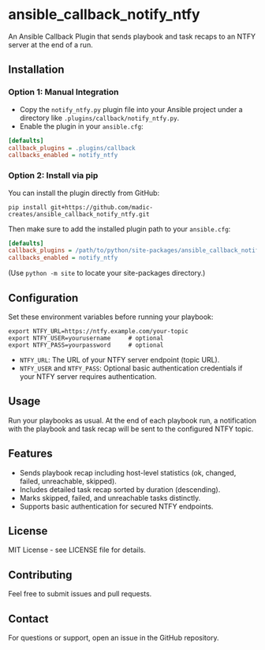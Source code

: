 # ansible_callback_notify_ntfy

An Ansible Callback Plugin that sends playbook and task recaps to an NTFY server at the end of a run.

## Installation

### Option 1: Manual Integration

- Copy the `notify_ntfy.py` plugin file into your Ansible project under a directory like `.plugins/callback/notify_ntfy.py`.
- Enable the plugin in your `ansible.cfg`:

```ini
[defaults]
callback_plugins = .plugins/callback
callbacks_enabled = notify_ntfy
```

### Option 2: Install via pip

You can install the plugin directly from GitHub:

```shell
pip install git+https://github.com/madic-creates/ansible_callback_notify_ntfy.git
```

Then make sure to add the installed plugin path to your `ansible.cfg`:

```ini
[defaults]
callback_plugins = /path/to/python/site-packages/ansible_callback_notify_ntfy/
callbacks_enabled = notify_ntfy
```

(Use `python -m site` to locate your site-packages directory.)

## Configuration

Set these environment variables before running your playbook:

```shell
export NTFY_URL=https://ntfy.example.com/your-topic
export NTFY_USER=yourusername     # optional
export NTFY_PASS=yourpassword     # optional
```

- `NTFY_URL`: The URL of your NTFY server endpoint (topic URL).
- `NTFY_USER` and `NTFY_PASS`: Optional basic authentication credentials if your NTFY server requires authentication.

## Usage

Run your playbooks as usual. At the end of each playbook run, a notification with the playbook and task recap will be sent to the configured NTFY topic.

## Features

- Sends playbook recap including host-level statistics (ok, changed, failed, unreachable, skipped).
- Includes detailed task recap sorted by duration (descending).
- Marks skipped, failed, and unreachable tasks distinctly.
- Supports basic authentication for secured NTFY endpoints.

## License

MIT License - see LICENSE file for details.

## Contributing

Feel free to submit issues and pull requests.

## Contact

For questions or support, open an issue in the GitHub repository.
